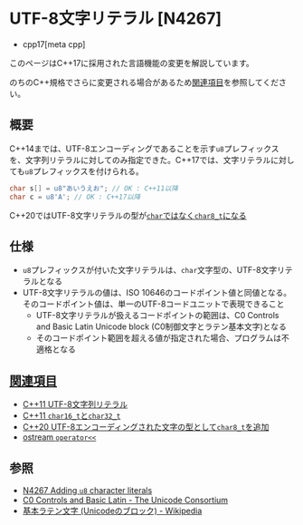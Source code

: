 # UTF-8文字リテラル [N4267]
* cpp17[meta cpp]

<!-- start lang caution -->

このページはC++17に採用された言語機能の変更を解説しています。

のちのC++規格でさらに変更される場合があるため[関連項目](#relative-page)を参照してください。

<!-- last lang caution -->

## 概要
C++14までは、UTF-8エンコーディングであることを示す`u8`プレフィックスを、文字列リテラルに対してのみ指定できた。C++17では、文字リテラルに対しても`u8`プレフィックスを付けられる。

```cpp
char s[] = u8"あいうえお"; // OK : C++11以降
char c = u8'A'; // OK : C++17以降
```

C++20ではUTF-8文字リテラルの型が[`char`ではなく`char8_t`になる](/lang/cpp20/char8_t.md)

## 仕様
- `u8`プレフィックスが付いた文字リテラルは、`char`文字型の、UTF-8文字リテラルとなる
- UTF-8文字リテラルの値は、ISO 10646のコードポイント値と同値となる。そのコードポイント値は、単一のUTF-8コードユニットで表現できること
    - UTF-8文字リテラルが扱えるコードポイントの範囲は、C0 Controls and Basic Latin Unicode block (C0制御文字とラテン基本文字)となる
    - そのコードポイント範囲を超える値が指定された場合、プログラムは不適格となる


## <a id="relative-page" href="#relative-page">関連項目</a>
- [C++11 UTF-8文字列リテラル](/lang/cpp11/utf8_string_literals.md)
- [C++11 `char16_t`と`char32_t`](/lang/cpp11/char16_32.md)
- [C++20 UTF-8エンコーディングされた文字の型として`char8_t`を追加](/lang/cpp20/char8_t.md)
- [ostream `operator<<`](/reference/ostream/basic_ostream/op_ostream_free.md)


## 参照
- [N4267 Adding `u8` character literals](http://www.open-std.org/jtc1/sc22/wg21/docs/papers/2014/n4267.html)
- [C0 Controls and Basic Latin - The Unicode Consortium](http://www.unicode.org/charts/PDF/U0000.pdf)
- [基本ラテン文字 (Unicodeのブロック) - Wikipedia](https://ja.wikipedia.org/wiki/%E5%9F%BA%E6%9C%AC%E3%83%A9%E3%83%86%E3%83%B3%E6%96%87%E5%AD%97_(Unicode%E3%81%AE%E3%83%96%E3%83%AD%E3%83%83%E3%82%AF))
